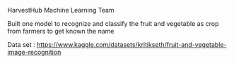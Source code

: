 HarvestHub Machine Learning Team

Built one model to recognize and classify the fruit and vegetable as crop from farmers to get known the name

Data set : https://www.kaggle.com/datasets/kritikseth/fruit-and-vegetable-image-recognition

